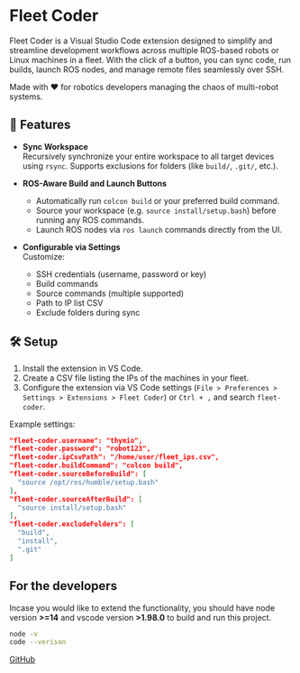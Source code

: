 # Fleet Coder

Fleet Coder is a Visual Studio Code extension designed to simplify and streamline development workflows across multiple ROS-based robots or Linux machines in a fleet. With the click of a button, you can sync code, run builds, launch ROS nodes, and manage remote files seamlessly over SSH.

Made with ❤️ for robotics developers managing the chaos of multi-robot systems.

## 🔧 Features

- **Sync Workspace**  
  Recursively synchronize your entire workspace to all target devices using `rsync`. Supports exclusions for folders (like `build/`, `.git/`, etc.).

- **ROS-Aware Build and Launch Buttons**  
  - Automatically run `colcon build` or your preferred build command.
  - Source your workspace (e.g. `source install/setup.bash`) before running any ROS commands.
  - Launch ROS nodes via `ros launch` commands directly from the UI.

- **Configurable via Settings**  
  Customize:
  - SSH credentials (username, password or key)
  - Build commands
  - Source commands (multiple supported)
  - Path to IP list CSV
  - Exclude folders during sync

## 🛠️ Setup

1. Install the extension in VS Code.
2. Create a CSV file listing the IPs of the machines in your fleet.
3. Configure the extension via VS Code settings (`File > Preferences > Settings > Extensions > Fleet Coder`) or `Ctrl + ,` and search `fleet-coder`.

Example settings:
```json
"fleet-coder.username": "thymio",
"fleet-coder.password": "robot123",
"fleet-coder.ipCsvPath": "/home/user/fleet_ips.csv",
"fleet-coder.buildCommand": "colcon build",
"fleet-coder.sourceBeforeBuild": [
  "source /opt/ros/humble/setup.bash"
],
"fleet-coder.sourceAfterBuild": [
  "source install/setup.bash"
],
"fleet-coder.excludeFolders": [
  "build",
  "install",
  ".git"
]
```

## For the developers
Incase you would like to extend the functionality, you should have node version **>=14** and vscode version **>1.98.0** to build and run this project.
```bash
node -v
code --verison
```
[GitHub](https://github.com/nomaanhusain/FleetCoder)